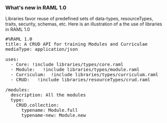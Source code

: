 <h3>What's new in RAML 1.0</h3>

Libraries favor reuse of predefined sets of data-types, resourceTypes, traits, security, schemas, etc.
Here is an illustration of a the use of libraries in RAML 1.0
<pre>
#%RAML 1.0
title: A CRUD API for training Modules and Curriculae
mediaType: application/json

uses:
  - Core: !include libraries/types/core.raml
  - Module:   !include libraries/types/module.raml
  - Curriculum:  !include libraries/types/curriculum.raml
  - CRUD:   !include libraries/resourceTypes/crud.raml

/modules:
  description: All the modules
  type:
    CRUD.collection:
      typename: Module.full
      typename-new: Module.new
</pre>
